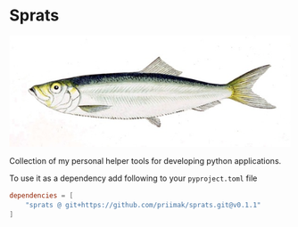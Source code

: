 Sprats
======

![](sprats.jpeg)

Collection of my personal helper tools for developing python applications. 

To use it as a dependency add following to your `pyproject.toml` file

```toml
dependencies = [
    "sprats @ git+https://github.com/priimak/sprats.git@v0.1.1"
]
```